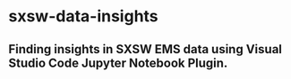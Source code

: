 # sxsw-data-insights

## Finding insights in SXSW EMS data using Visual Studio Code Jupyter Notebook Plugin.